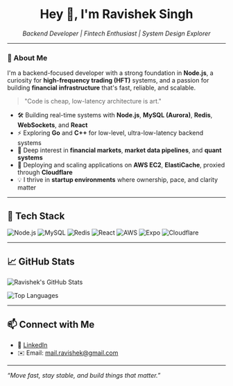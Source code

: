 <h1 align="center">Hey 👋, I'm Ravishek Singh</h1>
<p align="center">
  <em>Backend Developer | Fintech Enthusiast | System Design Explorer</em>
</p>

---

### 🧠 About Me

I'm a backend-focused developer with a strong foundation in **Node.js**, a curiosity for **high-frequency trading (HFT)** systems, and a passion for building **financial infrastructure** that's fast, reliable, and scalable.

> "Code is cheap, low-latency architecture is art."

- 🛠️ Building real-time systems with **Node.js**, **MySQL (Aurora)**, **Redis**, **WebSockets**, and **React**
- ⚡ Exploring **Go** and **C++** for low-level, ultra-low-latency backend systems
- 🧠 Deep interest in **financial markets**, **market data pipelines**, and **quant systems**
- 🚀 Deploying and scaling applications on **AWS EC2**, **ElastiCache**, proxied through **Cloudflare**
- 💡 I thrive in **startup environments** where ownership, pace, and clarity matter

---

## 🔧 Tech Stack

![Node.js](https://img.shields.io/badge/-Node.js-333?style=flat&logo=node.js)
![MySQL](https://img.shields.io/badge/-MySQL-00758F?style=flat&logo=mysql)
![Redis](https://img.shields.io/badge/-Redis-D82C20?style=flat&logo=redis)
![React](https://img.shields.io/badge/-React-333?style=flat&logo=react)
![AWS](https://img.shields.io/badge/-AWS-232F3E?style=flat&logo=amazon-aws)
![Expo](https://img.shields.io/badge/-Expo-000020?style=flat&logo=expo)
![Cloudflare](https://img.shields.io/badge/-Cloudflare-F38020?style=flat&logo=cloudflare)

---

## 📈 GitHub Stats

![Ravishek's GitHub Stats](https://github-readme-stats.vercel.app/api?username=Ravishek24&show_icons=true&theme=radical)

![Top Languages](https://github-readme-stats.vercel.app/api/top-langs/?username=Ravishek24&layout=compact&theme=radical)

---

## 📫 Connect with Me

- 💼 [LinkedIn](https://www.linkedin.com/in/ravishek-singh-000b50118)
- ✉️ Email: mail.ravishek@gmail.com

---

_“Move fast, stay stable, and build things that matter.”_
